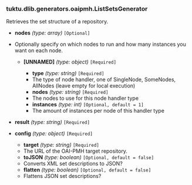 ### tuktu.dlib.generators.oaipmh.ListSetsGenerator
Retrieves the set structure of a repository.

  * **nodes** *(type: array)* `[Optional]`
  - Optionally specify on which nodes to run and how many instances you want on each node.

    * **[UNNAMED]** *(type: object)* `[Required]`

      * **type** *(type: string)* `[Required]`
      - The type of node handler, one of SingleNode, SomeNodes, AllNodes (leave empty for local execution)

      * **nodes** *(type: string)* `[Required]`
      - The nodes to use for this node handler type

      * **instances** *(type: int)* `[Optional, default = 1]`
      - The amount of instances per node of this handler type

  * **result** *(type: string)* `[Required]`

  * **config** *(type: object)* `[Required]`

    * **target** *(type: string)* `[Required]`
    - The URL of the OAI-PMH target repository.

    * **toJSON** *(type: boolean)* `[Optional, default = false]`
    - Converts XML set descriptions to JSON?

    * **flatten** *(type: boolean)* `[Optional, default = false]`
    - Flattens JSON set descriptions?

